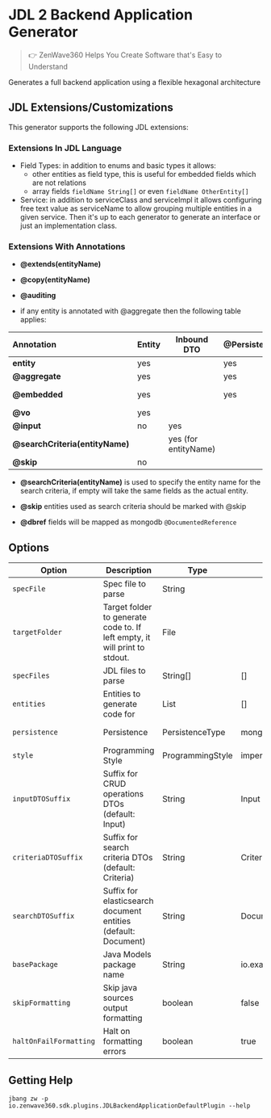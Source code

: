 # JDL 2 Backend Application Generator
> 👉 ZenWave360 Helps You Create Software that's Easy to Understand

Generates a full backend application using a flexible hexagonal architecture

## JDL Extensions/Customizations

This generator supports the following JDL extensions:

### Extensions In JDL Language
- Field Types: in addition to enums and basic types it allows:
    - other entities as field type, this is useful for embedded fields which are not relations
    - array fields `fieldName String[]` or even `fieldName OtherEntity[]`
- Service: in addition to serviceClass and serviceImpl it allows configuring free text value as serviceName to allow grouping multiple entities in a given service. Then it's up to each generator to generate an interface or just an implementation class.

### Extensions With Annotations

- **@extends(entityName)**
- **@copy(entityName)**
- **@auditing**

- if any entity is annotated with @aggregate then the following table applies:

| **Annotation**                  | **Entity** | **Inbound DTO**      | **@Persistence** | **Repository** | **Id**   |
|:--------------------------------|------------|----------------------|:-----------------|:---------------|:---------|
| **entity**                      | yes        |                      | yes              |                | yes      |
| **@aggregate**                  | yes        |                      | yes              | yes            | yes      |
| **@embedded**                   | yes        |                      | yes              |                | only jpa |
| **@vo**                         | yes        |                      |                  |                |          |
| **@input**                      | no         | yes                  |                  |                |          |
| **@searchCriteria(entityName)** |            | yes (for entityName) |                  |                |          |
| **@skip**                       | no         |                      |                  |                |          |

- **@searchCriteria(entityName)** is used to specify the entity name for the search criteria, if empty will take the same fields as the actual entity.
- **@skip** entities used as search criteria should be marked with @skip

- **@dbref** fields will be mapped as mongodb `@DocumentedReference`

## Options

| **Option**             | **Description**                                                            | **Type**         | **Default**             | **Values**           |
|------------------------|----------------------------------------------------------------------------|------------------|-------------------------|----------------------|
| `specFile`             | Spec file to parse                                                         | String           |                         |                      |
| `targetFolder`         | Target folder to generate code to. If left empty, it will print to stdout. | File             |                         |                      |
| `specFiles`            | JDL files to parse                                                         | String[]         | []                      |                      |
| `entities`             | Entities to generate code for                                              | List             | []                      |                      |
| `persistence`          | Persistence                                                                | PersistenceType  | mongodb                 | mongodb, jpa         |
| `style`                | Programming Style                                                          | ProgrammingStyle | imperative              | imperative, reactive |
| `inputDTOSuffix`       | Suffix for CRUD operations DTOs (default: Input)                           | String           | Input                   |                      |
| `criteriaDTOSuffix`    | Suffix for search criteria DTOs (default: Criteria)                        | String           | Criteria                |                      |
| `searchDTOSuffix`      | Suffix for elasticsearch document entities (default: Document)             | String           | Document                |                      |
| `basePackage`          | Java Models package name                                                   | String           | io.example.domain.model |                      |
| `skipFormatting`       | Skip java sources output formatting                                        | boolean          | false                   |                      |
| `haltOnFailFormatting` | Halt on formatting errors                                                  | boolean          | true                    |                      |

## Getting Help

```shell
jbang zw -p io.zenwave360.sdk.plugins.JDLBackendApplicationDefaultPlugin --help
```
